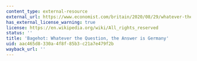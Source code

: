 ```yaml
---
content_type: external-resource
external_url: https://www.economist.com/britain/2020/08/29/whatever-the-question-the-answer-is-germany
has_external_license_warning: true
license: https://en.wikipedia.org/wiki/All_rights_reserved
status: ''
title: 'Bagehot: Whatever the Question, the Answer is Germany'
uid: aac465d8-330a-4f8f-85b3-c21a7e479f2b
wayback_url: ''
---
```


